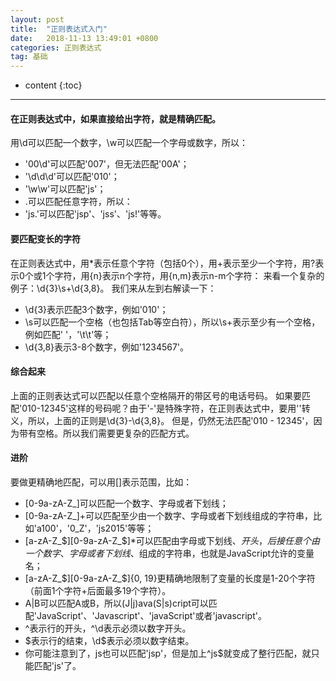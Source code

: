 ```yaml
---
layout: post
title:  "正则表达式入门"
date:   2018-11-13 13:49:01 +0800
categories: 正则表达式
tag: 基础
---
```


* content
{:toc}


-------
#### 在正则表达式中，如果直接给出字符，就是精确匹配。
用\d可以匹配一个数字，\w可以匹配一个字母或数字，所以：
* '00\d'可以匹配'007'，但无法匹配'00A'；
* '\d\d\d'可以匹配'010'；
* '\w\w'可以匹配'js'；
* .可以匹配任意字符，所以：
* 'js.'可以匹配'jsp'、'jss'、'js!'等等。

#### 要匹配变长的字符
在正则表达式中，用*表示任意个字符（包括0个），用+表示至少一个字符，用?表示0个或1个字符，用{n}表示n个字符，用{n,m}表示n-m个字符：
来看一个复杂的例子：\d{3}\s+\d{3,8}。
我们来从左到右解读一下：
* \d{3}表示匹配3个数字，例如'010'；
* \s可以匹配一个空格（也包括Tab等空白符），所以\s+表示至少有一个空格，例如匹配' '，'\t\t'等；
* \d{3,8}表示3-8个数字，例如'1234567'。

#### 综合起来
上面的正则表达式可以匹配以任意个空格隔开的带区号的电话号码。
如果要匹配'010-12345'这样的号码呢？由于'-'是特殊字符，在正则表达式中，要用'\'转义，所以，上面的正则是\d{3}\-\d{3,8}。
但是，仍然无法匹配'010 - 12345'，因为带有空格。所以我们需要更复杂的匹配方式。

#### 进阶
要做更精确地匹配，可以用[]表示范围，比如：
* [0-9a-zA-Z\_]可以匹配一个数字、字母或者下划线；
* [0-9a-zA-Z\_]+可以匹配至少由一个数字、字母或者下划线组成的字符串，比如'a100'，'0_Z'，'js2015'等等；
* [a-zA-Z\_\$][0-9a-zA-Z\_\$]*可以匹配由字母或下划线、$开头，后接任意个由一个数字、字母或者下划线、$组成的字符串，也就是JavaScript允许的变量名；
* [a-zA-Z\_\$][0-9a-zA-Z\_\$]{0, 19}更精确地限制了变量的长度是1-20个字符（前面1个字符+后面最多19个字符）。
* A|B可以匹配A或B，所以(J|j)ava(S|s)cript可以匹配'JavaScript'、'Javascript'、'javaScript'或者'javascript'。
* ^表示行的开头，^\d表示必须以数字开头。
* $表示行的结束，\d$表示必须以数字结束。
* 你可能注意到了，js也可以匹配'jsp'，但是加上^js$就变成了整行匹配，就只能匹配'js'了。